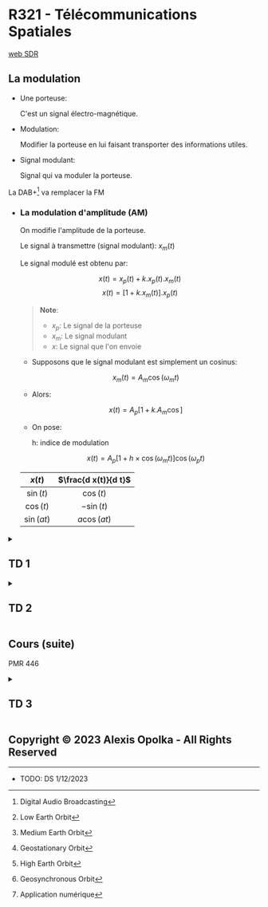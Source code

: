 # R321 - Télécommunications Spatiales

[web SDR](https://websdr.org)

## La modulation

- Une porteuse:

  C'est un signal électro-magnétique.

- Modulation:

  Modifier la porteuse en lui faisant transporter des informations utiles.

- Signal modulant:

  Signal qui va moduler la porteuse.

La DAB+[^1] va remplacer la FM

[^1]: Digital Audio Broadcasting

- ### La modulation d'amplitude (AM)

  On modifie l'amplitude de la porteuse.

  Le signal à transmettre (signal modulant): $x_m(t)$

  Le signal modulé est obtenu par:

    $$x(t) = x_p(t) + k . x_p(t) . x_m(t)$$
    $$x(t) = [1 + k . x_m(t)] . x_p(t)$$

  > **Note**:
  >
  > - $x_p$: Le signal de la porteuse
  > - $x_m$: Le signal modulant
  > - $x$: Le signal que l'on envoie

  - Supposons que le signal modulant est simplement un cosinus:

     $$x_m(t) = A_m \cos(\omega_m t) $$

  - Alors:

     $$x(t) = A_p [1 + k . A_m \cos]$$

  - On pose:

     h: indice de modulation

     $$x(t) = A_p [1 + h \times \cos(\omega_m t)] \cos(\omega_p t)$$

  | $x(t)$     | $\frac{d x(t)}{d t}$ |
  | :--------: | :------------------: |
  | $\sin(t)$  | $\cos(t)$            |
  | $\cos(t)$  | $-\sin(t)$           |
  | $\sin(at)$ | $a\cos(at)$          |

<details>
<summary>

## TD 1

</summary>

Soit un signal modulant: $x_m(t) = 2 \cos(2 \pi \times 500 t)$  
Soit une porteuse: $x_p(t) = 3 \cos(2 \pi \times 100 000 t)$

1. Donner $x(t)$ avec $h=0.5$ (AM)

    $$x(t) = A_p [1 + h \times \cos(\omega_m t)] \cos(\omega_p t)$$
    $$     = 3 [1 + 0.5 \times \cos(2 \pi \times 500 t)] \cos(2 \pi \times 100 000 t)$$
    $$     = [3 + 1.5 \times \cos(2 \pi \times 500 t)] \cos(2 \pi \times 100 000 t)$$
    $$     = 3 \cos(2\pi \times 100 000 t) + 1.5 \cos(2\pi \times 100 000 t) \cos(2\pi \times 500 t)$$
    $$     = 3 \cos(2\pi \times 100 000 t) + 0.75 \cos(2\pi \times 100 500 t) + 0.75 \cos(2\pi \times 99 500 t)$$

2. Donner la représentation spectrale de $x_m, x_p$ et $x$.

TODO: Create spectre graphs of $x_m, x_p$ and $x$.

</details>

<details>
<summary>

## TD 2

</summary>

- ### Question de cours

  1. La télécommunication par satellite présente quelques propriétés importantes par rapport aux réseaux terrestres. Lesquels ?

      La mise en place, la consommation de carburant de ton satellite.  
      Résistance aux désastres terrestres

  2. Quelles sont les parties qui composent l'architecture d'un satellite.

      - Plateforme
      - Charge utile

  3. Quels sont les éléments constitutifs de l'architecture d'un système de télécoms par satellites.

      - Segment terrestre
      - Segment spatiale
      - Segment utilisateur

  4. Citer les différents types d'orbites en décrivant leurs propriétés.

      - LEO[^2]
        - Basse altitude
      - MEO[^3]
        - Moyenne altitude
      - GEO[^4]
        - ~ Haute altitude
      - HEO[^5]
        - Haute altitude
      - GSO[^6]
        - 36 000 km d'altitude

      [^2]: Low Earth Orbit
      [^3]: Medium Earth Orbit
      [^4]: Geostationary Orbit
      [^5]: High Earth Orbit
      [^6]: Geosynchronous Orbit

  5. Quels sont les avantages d'une constellation LEO.

      Plus proche d'un utilisateur se situant sur la planète,
      donc faible latence induite par une courte distance.

  6. Quel est le rôle du handover dans les systèmes de télécommunication par satellites.

      Handover cellulaire  
      C'est le changement de canal en cours de communication

      Son rôle est donc de maintenir la communication lors de
      changement de cellules ou d'une possible dégradation des
      conditions de communication.

  7. Citer les différents avantages et inconvénients des systèmes de communication par satellite.

- ### QCM

  1. Un transpondeur est un:
     - Amplificateur
     - Filtre
     - Mélangeur :white_check_mark:
  1. La période de révolution d'un satellite GEO est:
     - 2 jours
     - 1 jour :white_check_mark:
     - 21 jours
  1. Exemples des constellations LEO:
     - Globalstar :white_check_mark:
     - Galileo :x:
     - Iridium :white_check_mark:
  1. Un satellite dont le temps de transfert est de l'ordre de 100ms, est situé sur une orbite :
     - LEO
     - GEO
     - MEO
  1. Dans les constellations GEO et pour couvrir quasiment la totalité de la terre, il suffit de disposer de :
     - 2 satellites
     - 3 satellites
     - 4 satellites

- ### Mission to Mars

  1. Les ondes radio se propageant à la vitesse de $3\times10^8$ m/s, calculer la durée du trajet des ondes quand on envoie un signal de la Terre à Mars ou inversement, pour la distance minimale et pour la distance maximale.

      s

  2. Combien de temps faut-il, quand on envoie une commande au robot sur Mars pour savoir si elle a été exécutée (cas de la distance minimale) ?

      40min20s

  3. La source d’alimentation principale du robot est constituée par les panneaux solaires. La source secondaire est constituée de piles au lithium. Pourquoi a-t-on équipé le robot de piles et non d’accus rechargeables ?

      $A_{H_{dB}}$ $324.5 + 20 \log(f) + 20 \log(d)$

  4. Calculer l’affaiblissement subit par les ondes émises par le Lander jusqu’à leur arrivée sur la Terre (en dB).

      s

  5. En prenant le même affaiblissement pour le sens Terre-Mars, calculer la puissance du signal reçu par la base martienne.

      s

  6. La distance Terre-Mars étant minimale lors de l’arrivée sur Mars du Lander, la mission devant durer 30 jours, quelle est la distance Terre-Mars à la fin de la mission ? Calculer la durée du trajet des ondes radio à la fin de la mission.

</details>

## Cours (suite)

PMR 446

<details>
<summary>

## TD 3

</summary>

1. Faire un schéma du récepteur FM

    ```mermaid

    flowchart LR

    Antenne --> LNA
    LNA --> M1["Mélangeur 1"]
    M1 --> R1["Réjecteur 1"]
    R1 --> M2["Mélangeur 2"]
    M2 --> R2["Réjecteur 2"]
    R2 --> D1[Démodulateur]
    D1 --> A1["Ampli / casque"]
    ```

2. Quelle doit être la plage de fréquence du premier l'oscillateur local pour pouvoir sélectionner tous les canaux FM ?

    On règle le poste de radio FM pour sélectionner le canal à la porteuse 100 MHz.

    [87 MHz - 108 MHz]

3. Quelle est la fréquence de l'oscillateur local ?

    $f_0 = 89.3$ MHz

4. Quelle doit être la réponse fréquentielle du filtre réjecteur qui suit le mélangeur ?

    En fait, l'antenne capte les signaux radio dans une large bande de fréquence

    On utilise un filtre passe-bande avec une largeur de canal de 200kHz
    sur la fréquence 10.7 MHz.

5. Comment agit le mélangeur pour ce signal ?

6. Pourquoi le filtre réjecteur n'est-il pas suffisant ?  

    On appelle fréquence image de la porteuse la fréquence qui porduit ce phénomène.

    $$- F_I + 'f_c = 10.7$$
    $$F_I = f_c - 10.7$$

    AN[^7] pour 100 MHz

    $$F_I = 89.3 - 10.7$$
    $$= 78.6$$

    [^7]: Application numérique

7. Exprimer la valeur de la fréquence image en fonction de la fréquence de la porteuse et de la fréquence de l'oscillateur local.

    On ajoute alors un filtre d'accord juste avant le mélangeur.

8. Quelle doit être la réponse fréquentielle du filtre d'accord lorsqu'on sélectionne le canal 100 MHz ? Et si on veut maintenant écouter le canal 98 ?

    Quand on accorde la radio FM on fait varier la fréquence de l'oscillateur local et simultanément celle du filtre d'accord.

    Il n'y a que la fréquence du premier mélangeur qui change.

9. Donner la relation entre la fréquence de l'oscillateur local et la fréquence du filtre d'accord ?

    On étudie maintenant le second mélangeur.

10. Quelle doit être la fréquence de l'oscillateur local losqu'on écoute le canal à 100 MHz ? Le canal 98 MHz ?

11. Quelle doit être la réponse fréquentielle du second filtre réjecteur ?
12. Quelle est la fréquence image pour ce second mélangeur ?
13. Pourquoi n'est-il pas nécessaire de prévoir un filtre d'accord pour supprimer la fréquence image ?

</details>

## Copyright &copy; 2023 Alexis Opolka - All Rights Reserved

---

- TODO: DS 1/12/2023

